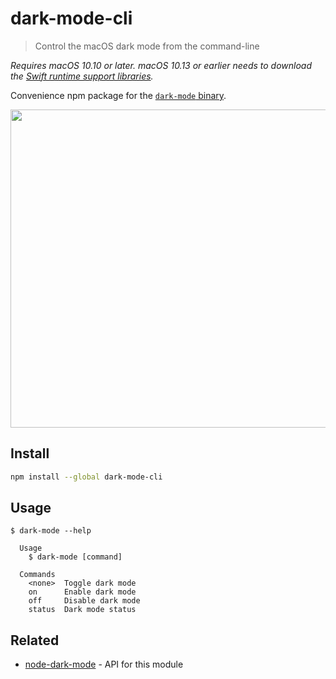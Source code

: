 # dark-mode-cli

> Control the macOS dark mode from the command-line

*Requires macOS 10.10 or later. macOS 10.13 or earlier needs to download the [Swift runtime support libraries](https://support.apple.com/kb/DL1998).*

Convenience npm package for the [`dark-mode` binary](https://github.com/sindresorhus/dark-mode).

<img src="screenshot.gif" width="509">

## Install

```sh
npm install --global dark-mode-cli
```

## Usage

```
$ dark-mode --help

  Usage
    $ dark-mode [command]

  Commands
    <none>  Toggle dark mode
    on      Enable dark mode
    off     Disable dark mode
    status  Dark mode status
```

## Related

- [node-dark-mode](https://github.com/sindresorhus/node-dark-mode) - API for this module
